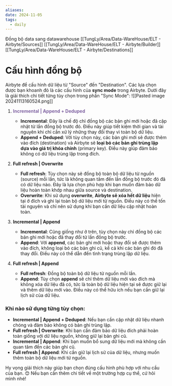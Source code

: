 ```yaml
---
aliases: 
date: 2024-11-05
tags:
  - daily
---
```

Đồng bộ data sang datawarehouse
[[TungLy/Area/Data-WareHouse/ELT - Airbyte/Sources]]
[[TungLy/Area/Data-WareHouse/ELT - Airbyte/Builder]]
[[TungLy/Area/Data-WareHouse/ELT - Airbyte/Destinations]]


# Cấu hình đồng bộ
Airbyte để cấu hình dữ liệu từ "Source" đến "Destination". Các lựa chọn được bạn khoanh đỏ là các cấu hình của **sync mode** trong Airbyte. Dưới đây là giải thích chi tiết từng tùy chọn trong phần "Sync Mode":
![[Pasted image 20241113160524.png]]
1. <font color="#8064a2"><b>Incremental | Append + Deduped </b></font>
   - **Incremental**: Đây là chế độ chỉ đồng bộ các bản ghi mới hoặc đã cập nhật từ lần đồng bộ trước đó. Điều này giúp tiết kiệm thời gian và tài nguyên khi chỉ cần xử lý những thay đổi thay vì toàn bộ dữ liệu.
   - **Append + Deduped**: Với tùy chọn này, các bản ghi mới sẽ được thêm vào đích (destination) và Airbyte sẽ **loại bỏ các bản ghi trùng lặp** **dựa vào giá trị khóa chính** (primary key). Điều này giúp đảm bảo không có dữ liệu trùng lặp trong đích.

2. **Full refresh | Overwrite**
   - **Full refresh**: Tùy chọn này sẽ đồng bộ toàn bộ dữ liệu từ nguồn (source) mỗi lần, tức là không quan tâm đến lần đồng bộ trước đó đã có dữ liệu nào. Đây là lựa chọn phù hợp khi bạn muốn đảm bảo dữ liệu hoàn toàn khớp nhau giữa source và destination.
   - **Overwrite**: Khi sử dụng **overwrite**, **Airbyte sẽ xóa hết dữ liệu** hiện tại ở đích và ghi lại toàn bộ dữ liệu mới từ nguồn. Điều này có thể tốn tài nguyên và chỉ nên sử dụng khi bạn cần dữ liệu cập nhật hoàn toàn.

3. **Incremental | Append**
   - **Incremental**: Cũng giống như ở trên, tùy chọn này chỉ đồng bộ các bản ghi mới hoặc đã thay đổi từ lần đồng bộ trước.
   - **Append**: Với **append**, các bản ghi mới hoặc thay đổi sẽ được thêm vào đích, không loại bỏ các bản ghi cũ, kể cả khi các bản ghi đó đã thay đổi. Điều này có thể dẫn đến tình trạng trùng lặp dữ liệu.

4. **Full refresh | Append**
   - **Full refresh**: Đồng bộ toàn bộ dữ liệu từ nguồn mỗi lần.
   - **Append**: Tùy chọn **append** sẽ chỉ thêm dữ liệu mới vào đích mà không xóa dữ liệu đã có, tức là toàn bộ dữ liệu hiện tại sẽ được giữ lại và thêm dữ liệu mới vào. Điều này có thể hữu ích nếu bạn cần giữ lại lịch sử của dữ liệu.

### Khi nào sử dụng từng tùy chọn:
- **Incremental | Append + Deduped**: Nếu bạn cần cập nhật dữ liệu nhanh chóng và đảm bảo không có bản ghi trùng lặp.
- **Full refresh | Overwrite**: Khi bạn cần đảm bảo dữ liệu đích phải hoàn toàn giống với dữ liệu nguồn, không giữ lại bản ghi cũ.
- **Incremental | Append**: Khi bạn muốn bổ sung dữ liệu mới mà không cần quan tâm đến các bản ghi cũ.
- **Full refresh | Append**: Khi cần giữ lại lịch sử của dữ liệu, nhưng muốn thêm toàn bộ dữ liệu mới từ nguồn.

Hy vọng giải thích này giúp bạn chọn đúng cấu hình phù hợp với nhu cầu của bạn. 😊 Nếu bạn cần thêm chi tiết về một trường hợp cụ thể, cứ hỏi mình nhé!